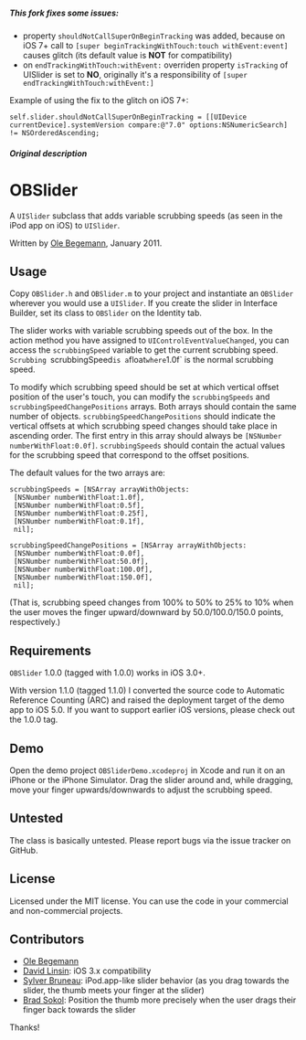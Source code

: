 ##### This fork fixes some issues:

- property `shouldNotCallSuperOnBeginTracking` was added, because on iOS 7+ call to `[super beginTrackingWithTouch:touch withEvent:event]` causes glitch (its default value is **NOT** for compatibility)
- on `endTrackingWithTouch:withEvent:`  overriden property `isTracking` of UISlider is set to **NO**, originally it's a responsibility of `[super endTrackingWithTouch:withEvent:]`

Example of using the fix to the glitch on iOS 7+:

    self.slider.shouldNotCallSuperOnBeginTracking = [[UIDevice currentDevice].systemVersion compare:@"7.0" options:NSNumericSearch] != NSOrderedAscending;


##### Original description

# OBSlider

A `UISlider` subclass that adds variable scrubbing speeds (as seen in the iPod app on iOS) to `UISlider`.

Written by [Ole Begemann](http://oleb.net), January 2011.


## Usage

Copy `OBSlider.h` and `OBSlider.m` to your project and instantiate an `OBSlider` wherever you would use a `UISlider`. If you create the slider in Interface Builder, set its class to `OBSlider` on the Identity tab.

The slider works with variable scrubbing speeds out of the box. In the action method you have assigned to `UIControlEventValueChanged`, you can access the `scrubbingSpeed` variable to get the current scrubbing speed. `Scrubbing `scrubbingSpeed` is a `float` where `1.0f` is the normal scrubbing speed.

To modify which scrubbing speed should be set at which vertical offset position of the user's touch, you can modify the `scrubbingSpeeds` and `scrubbingSpeedChangePositions` arrays. Both arrays should contain the same number of objects. `scrubbingSpeedChangePositions` should indicate the vertical offsets at which scrubbing speed changes should take place in ascending order. The first entry in this array should always be `[NSNumber numberWithFloat:0.0f]`. `scrubbingSpeeds` should contain the actual values for the scrubbing speed that correspond to the offset positions.

The default values for the two arrays are:

    scrubbingSpeeds = [NSArray arrayWithObjects:
     [NSNumber numberWithFloat:1.0f],
     [NSNumber numberWithFloat:0.5f],
     [NSNumber numberWithFloat:0.25f],
     [NSNumber numberWithFloat:0.1f],
     nil];

    scrubbingSpeedChangePositions = [NSArray arrayWithObjects:
     [NSNumber numberWithFloat:0.0f],
     [NSNumber numberWithFloat:50.0f],
     [NSNumber numberWithFloat:100.0f],
     [NSNumber numberWithFloat:150.0f],
     nil];

(That is, scrubbing speed changes from 100% to 50% to 25% to 10% when the user moves the finger upward/downward by 50.0/100.0/150.0 points, respectively.)


## Requirements

`OBSlider` 1.0.0 (tagged with 1.0.0) works in iOS 3.0+.

With version 1.1.0 (tagged 1.1.0) I converted the source code to Automatic Reference Counting (ARC) and raised the deployment target of the demo app to iOS 5.0. If you want to support earlier iOS versions, please check out the 1.0.0 tag.


## Demo

Open the demo project `OBSliderDemo.xcodeproj` in Xcode and run it on an iPhone or the iPhone Simulator. Drag the slider around and, while dragging, move your finger upwards/downwards to adjust the scrubbing speed.


## Untested

The class is basically untested. Please report bugs via the issue tracker on GitHub.


## License

Licensed under the MIT license. You can use the code in your commercial and non-commercial projects.

## Contributors

* [Ole Begemann](https://github.com/ole)
* [David Linsin](https://github.com/dlinsin): iOS 3.x compatibility
* [Sylver Bruneau](https://github.com/sylverb): iPod.app-like slider behavior (as you drag towards the slider, the thumb meets your finger at the slider)
* [Brad Sokol](https://github.com/bradsokol): Position the thumb more precisely when the user drags their finger back towards the slider

Thanks!
